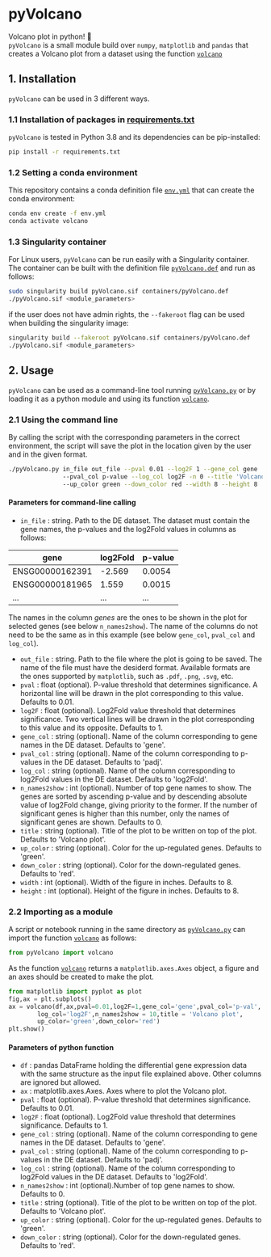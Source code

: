 # pyVolcano
Volcano plot in python! :volcano:<br>
`pyVolcano` is a small module build over `numpy`, `matplotlib` and `pandas` that creates a Volcano plot from a dataset using the function [`volcano`](https://github.com/BioinfoVisualization/pyVolcano/blob/5770249d04e28d9d2e96281da754753ce5b38ad1/src/pyVolcano.py#L61)

## 1. Installation
`pyVolcano` can be used in 3 different ways.
### 1.1 Installation of packages in [requirements.txt](requirements.txt)
`pyVolcano` is tested in Python 3.8 and its dependencies can be pip-installed:
```bash
pip install -r requirements.txt
```
### 1.2 Setting a conda environment
This repository contains a conda definition file [`env.yml`](containers/env.yml) that can create the conda environment:
```bash
conda env create -f env.yml
conda activate volcano
```
### 1.3 Singularity container
For Linux users, `pyVolcano` can be run easily with a Singularity container. The container can be built with the definition file [`pyVolcano.def`](containers/pyVolcano.def) and run as follows:
```bash
sudo singularity build pyVolcano.sif containers/pyVolcano.def
./pyVolcano.sif <module_parameters>
```
if the user does not have admin rights, the `--fakeroot` flag can be used when building the singularity image:
```bash
singularity build --fakeroot pyVolcano.sif containers/pyVolcano.def
./pyVolcano.sif <module_parameters>
```
## 2. Usage
`pyVolcano` can be used as a command-line tool running [`pyVolcano.py`](pyVolcano.py) or by loading it as a python module and using its function [`volcano`](https://github.com/BioinfoVisualization/pyVolcano/blob/5770249d04e28d9d2e96281da754753ce5b38ad1/src/pyVolcano.py#L61).
### 2.1 Using the command line
By calling the script with the corresponding parameters in the correct environment, the script will save the plot in the location given by the user and in the given format.
```bash
./pyVolcano.py in_file out_file --pval 0.01 --log2F 1 --gene_col gene
               --pval_col p-value --log_col log2F -n 0 --title 'Volcano plot'
               --up_color green --down_color red --width 8 --height 8
```
#### Parameters for command-line calling
+ `in_file` : string. Path to the DE dataset. The dataset must contain the gene names, the p-values and the log2Fold values in columns as follows:<br>

|gene | log2Fold | p-value|
|------------ | ------------- | -------------|
|ENSG00000162391 |-2.569 | 0.0054|
|ENSG00000181965 | 1.559 | 0.0015|
... | ... | ...|

The names in the column *genes* are the ones to be shown in the plot for selected genes (see below `n_names2show`). The name of the columns do not need to be the same as in this example (see below `gene_col`, `pval_col` and `log_col`).
+ `out_file` : string. Path to the file where the plot is going to be saved. The name of the file must have the desiderd format. Available formats are the ones supported by `matplotlib`, such as `.pdf`, `.png`, `.svg`, etc.
+ `pval` : float (optional). P-value threshold that determines significance. A horizontal line will be drawn in the plot corresponding to this value. Defaults to 0.01.
+ `log2F` : float (optional). Log2Fold value threshold that determines significance. Two vertical lines will be drawn in the plot corresponding to this value and its opposite. Defaults to 1.
+ `gene_col` : string (optional). Name of the column corresponding to gene names in the DE dataset. Defaults to 'gene'.
+ `pval_col` : string (optional). Name of the column corresponding to p-values in the DE dataset. Defaults to 'padj'.
+ `log_col` : string (optional). Name of the column corresponding to log2Fold values in the DE dataset. Defaults to 'log2Fold'.
+ `n_names2show` : int (optional). Number of top gene names to show. The genes are sorted by ascending p-value and by descending absolute value of log2Fold change, giving priority to the former. If the number of significant genes is higher than this number, only the names of significant genes are shown. Defaults to 0.
+ `title` : string (optional). Title of the plot to be written on top of the plot. Defaults to 'Volcano plot'.
+ `up_color` : string (optional). Color for the up-regulated genes. Defaults to 'green'.
+ `down_color` : string (optional). Color for the down-regulated genes. Defaults to 'red'.
+ `width` : int (optional). Width of the figure in inches. Defaults to 8.
+ `height` : int (optional). Height of the figure in inches. Defaults to 8.
### 2.2 Importing as a module
A script or notebook running in the same directory as [`pyVolcano.py`](pyVolcano.py) can import the function [`volcano`](https://github.com/BioinfoVisualization/pyVolcano/blob/5770249d04e28d9d2e96281da754753ce5b38ad1/src/pyVolcano.py#L61) as follows:
```python
from pyVolcano import volcano
```
As the function [`volcano`](https://github.com/BioinfoVisualization/pyVolcano/blob/5770249d04e28d9d2e96281da754753ce5b38ad1/src/pyVolcano.py#L61) returns a `matplotlib.axes.Axes` object, a figure and an axes should be created to make the plot.
```python
from matplotlib import pyplot as plot
fig,ax = plt.subplots()
ax = volcano(df,ax,pval=0.01,log2F=1,gene_col='gene',pval_col='p-val',
        log_col='log2F',n_names2show = 10,title = 'Volcano plot',
        up_color='green',down_color='red')
plt.show()
```
#### Parameters of python function
+ `df` : pandas DataFrame holding the differential gene expression data with the same structure as the input file explained above. Other columns are ignored but allowed.
+ `ax` : matplotlib.axes.Axes. Axes where to plot the Volcano plot.
+ `pval` : float (optional). P-value threshold that determines significance. Defaults to 0.01.
+ `log2F` : float (optional). Log2Fold value threshold that determines significance. Defaults to 1.
+ `gene_col` : string (optional). Name of the column corresponding to gene names in the DE dataset. Defaults to 'gene'.
+ `pval_col` : string (optional). Name of the column corresponding to p-values in the DE dataset. Defaults to 'padj'.
+ `log_col` : string (optional). Name of the column corresponding to log2Fold values in the DE dataset. Defaults to 'log2Fold'.
+ `n_names2show` : int (optional).Number of top gene names to show. Defaults to 0.
+ `title` : string (optional). Title of the plot to be written on top of the plot. Defaults to 'Volcano plot'.
+ `up_color` : string (optional). Color for the up-regulated genes. Defaults to 'green'.
+ `down_color` : string (optional). Color for the down-regulated genes. Defaults to 'red'.
